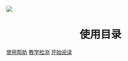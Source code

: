 ![](_media/992978-20210118214725059-1705326463.png)

<h1 align="center">使用目录</h1> 

[使用帮助](https://www.cnblogs.com/wanghai0666/tag/%E5%8D%9A%E5%AE%A2%E6%8C%87%E5%8D%97/)
[教学检测](https://www.cnblogs.com/wanghai0666/tag/%E6%95%99%E5%AD%A6%E6%A3%80%E6%B5%8B/)
<a href="#/./docs/A-1必修模块目录" >开始阅读</a>
